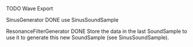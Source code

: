 
TODO Wave Export

SinusGenerator
    DONE use SinusSoundSample

ResonanceFilterGenerator
DONE Store the data in the last SoundSample to use it to generate this new SoundSample (see SinusSoundSample).

